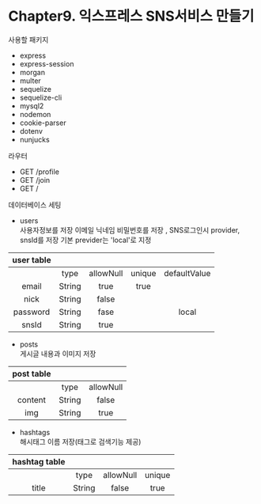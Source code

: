 # Chapter9. 익스프레스 SNS서비스 만들기

사용할 패키지
* express
* express-session
* morgan
* multer
* sequelize
* sequelize-cli
* mysql2
* nodemon
* cookie-parser
* dotenv
* nunjucks

라우터
* GET /profile
* GET /join
* GET /

데이터베이스 세팅
* users  
사용자정보를 저장 이메일 닉네임 비밀번호를 저장 , SNS로그인시 provider, snsId를 저장 기본 previder는 'local'로 지정

|user table|||||
|:---:|:---:|:---:|:---:|:---:|
||type|allowNull|unique|defaultValue|
|email|String|true|true||
|nick|String|false|||
|password|String|fase||local|
|snsId|String|true|||

* posts  
게시글 내용과 이미지 저장

|post table|||
|:---:|:---:|:---:|
||type|allowNull|
|content|String|false|
|img|String|true|

* hashtags  
해시태그 이름 저장(태그로 검색기능 제공)

|hashtag table||||
|:---:|:---:|:---:|:---:|
||type|allowNull|unique|
|title|String|false|true|


